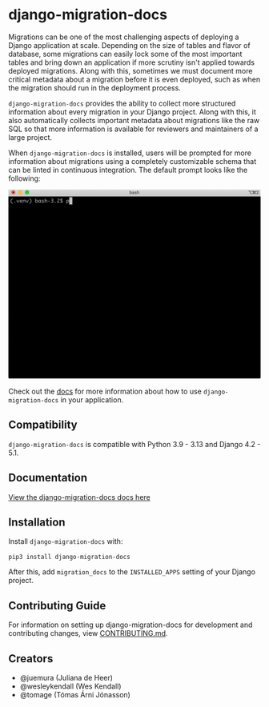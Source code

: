 # django-migration-docs

Migrations can be one of the most challenging aspects of deploying a Django application at scale. Depending on the size of tables and flavor of database, some migrations can easily lock some of the most important tables and bring down an application if more scrutiny isn't applied towards deployed migrations. Along with this, sometimes we must document more critical metadata about a migration before it is even deployed, such as when the migration should run in the deployment process.

`django-migration-docs` provides the ability to collect more structured information about every migration in your Django project. Along with this, it also automatically collects important metadata about migrations like the raw SQL so that more information is available for reviewers and maintainers of a large project.

When `django-migration-docs` is installed, users will be prompted for more information about migrations using a completely customizable schema that can be linted in continuous integration. The default prompt looks like the following:

![Migration Docs](docs/static/sync.gif)

Check out the [docs](https://django-migration-docs.readthedocs.io) for more information about how to use `django-migration-docs` in your application.

## Compatibility

`django-migration-docs` is compatible with Python 3.9 - 3.13 and Django 4.2 - 5.1.

## Documentation

[View the django-migration-docs docs here](https://django-migration-docs.readthedocs.io/)

## Installation

Install `django-migration-docs` with:

    pip3 install django-migration-docs
After this, add `migration_docs` to the `INSTALLED_APPS` setting of your Django project.

## Contributing Guide

For information on setting up django-migration-docs for development and contributing changes, view [CONTRIBUTING.md](CONTRIBUTING.md).

## Creators

- @juemura (Juliana de Heer)
- @wesleykendall (Wes Kendall)
- @tomage (Tómas Árni Jónasson)
